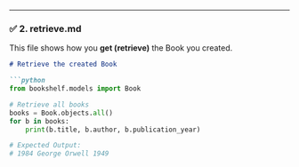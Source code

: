 
---

### ✅ **2. retrieve.md**

This file shows how you **get (retrieve)** the Book you created.

```markdown
# Retrieve the created Book

```python
from bookshelf.models import Book

# Retrieve all books
books = Book.objects.all()
for b in books:
    print(b.title, b.author, b.publication_year)

# Expected Output:
# 1984 George Orwell 1949
